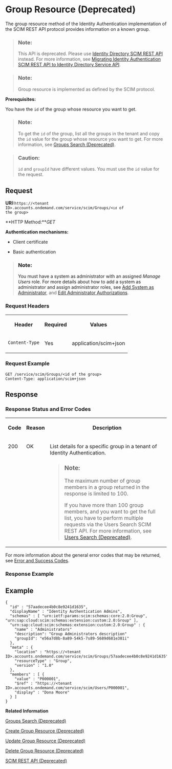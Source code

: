 <!-- loio8c6ebd7c1c564d8e9eb4fa404641d6e7 -->

# Group Resource \(Deprecated\)

The group resource method of the Identity Authentication implementation of the SCIM REST API protocol provides information on a known group.



> ### Note:  
> This API is deprecated. Please use [Identity Directory SCIM REST API](https://api.sap.com/api/IdDS_SCIM/overview) instead. For more information, see [Migrating Identity Authentication SCIM REST API to Identity Directory Service API](migrating-identity-authentication-scim-rest-api-to-identity-directory-service-api-106dbe0.md).



> ### Note:  
> Group resource is implemented as defined by the SCIM protocol.



**Prerequisites:**

You have the `id` of the group whose resource you want to get.

> ### Note:  
> To get the `id` of the group, list all the groups in the tenant and copy the `id` value for the group whose resource you want to get. For more information, see [Groups Search \(Deprecated\)](groups-search-deprecated-77e6811.md).

> ### Caution:  
> `id` and `groupId` have different values. You must use the `id` value for the request.



<a name="loio8c6ebd7c1c564d8e9eb4fa404641d6e7__section_uvh_qc2_nbb"/>

## Request

**URI:**<code>https://&lt;tenant ID&gt;.accounts.ondemand.com/service/scim/Groups/&lt;<code>id</code> of the group&gt;</code>

**HTTP Method:***GET*

**Authentication mechanisms:**

-   Client certificate

-   Basic authentication


> ### Note:  
> You must have a system as administrator with an assigned *Manage Users* role. For more details about how to add a system as administrator and assign administrator roles, see [Add System as Administrator](../Operation-Guide/add-administrators-bbbdbdd.md#loiocefb742a36754b18bbe5c3503ac6d87c), and [Edit Administrator Authorizations](../Operation-Guide/edit-administrator-authorizations-86ee374.md).



### Request Headers


<table>
<tr>
<th valign="top">

Header



</th>
<th valign="top">

Required



</th>
<th valign="top">

Values



</th>
</tr>
<tr>
<td valign="top">

`Content-Type`



</td>
<td valign="top">

Yes



</td>
<td valign="top">

application/scim+json



</td>
</tr>
</table>



### Request Example

```
GET /service/scim/Groups/<id of the group>
Content-Type: application/scim+json

```



<a name="loio8c6ebd7c1c564d8e9eb4fa404641d6e7__section_f1p_r2v_4bb"/>

## Response



### Response Status and Error Codes


<table>
<tr>
<th valign="top">

Code



</th>
<th valign="top">

Reason



</th>
<th valign="top">

Description



</th>
</tr>
<tr>
<td valign="top">

200



</td>
<td valign="top">

OK



</td>
<td valign="top">

List details for a specific group in a tenant of Identity Authentication.

> ### Note:  
> The maximum number of group members in a group returned in the response is limited to 100.
> 
> If you have more than 100 group members, and you want to get the full list, you have to perform multiple requests via the Users Search SCIM REST API. For more information, see [Users Search \(Deprecated\)](users-search-deprecated-3af7dfa.md).



</td>
</tr>
</table>

For more information about the general error codes that may be returned, see [Error and Success Codes](error-and-success-codes-7f87a75.md).



### Response Example



## Example

```
{
  "id" : "57aadecee4b0c8e9241d1635",
  "displayName" : "Identity Authentication Admins",
  "schemas" : [ "urn:ietf:params:scim:schemas:core:2.0:Group", "urn:sap:cloud:scim:schemas:extension:custom:2.0:Group" ],
  "urn:sap:cloud:scim:schemas:extension:custom:2.0:Group" : {
    "name" : "Administrators"
    "description": "Group Administrators description"
    "groupId": "e56a7d8b-8a89-54k5-7s89-5689d681e381i"
  },
  "meta" : {
    "location" : "https://<tenant ID>.accounts.ondemand.com/service/scim/Groups/57aadecee4b0c8e9241d1635",
    "resourceType" : "Group",
    "version" : "1.0"
  },
  "members" : [ {
    "value" : "P000001",
    "$ref" : "https://<tenant ID>.accounts.ondemand.com/service/scim/Users/P000001",
    "display" : "Dona Moore"
  } ]
}
```





**Related Information**  


[Groups Search \(Deprecated\)](groups-search-deprecated-77e6811.md "The group search method of the Identity Authentication implementation of the SCIM REST API protocol allows you to perform a request for group search. Group search is implemented as defined by the System for Cross-domain Identity Management (SCIM) protocol.")

[Create Group Resource \(Deprecated\)](create-group-resource-deprecated-a831c94.md "The create group resource method of the Identity Authentication implementation of the SCIM REST API protocol provides information on the creation of a user group.")

[Update Group Resource \(Deprecated\)](update-group-resource-deprecated-81ca50e.md "The update group method of the Identity Authentication implementation of the SCIM REST API protocol provides information on the update of an existing group. The method does not create a new group.")

[Delete Group Resource \(Deprecated\)](delete-group-resource-deprecated-41bb519.md "The delete group resource method of the Identity Authentication implementation of the SCIM REST API protocol allows you to delete an existing group. Delete group resource is implemented as defined by the System for Cross-domain Identity Management (SCIM) protocol.")

[SCIM REST API \(Deprecated\)](scim-rest-api-deprecated-2f21568.md "This section contains information about the Identity Authentication implementation of the System for Cross-domain Identity Management (SCIM) REST API protocol.")


